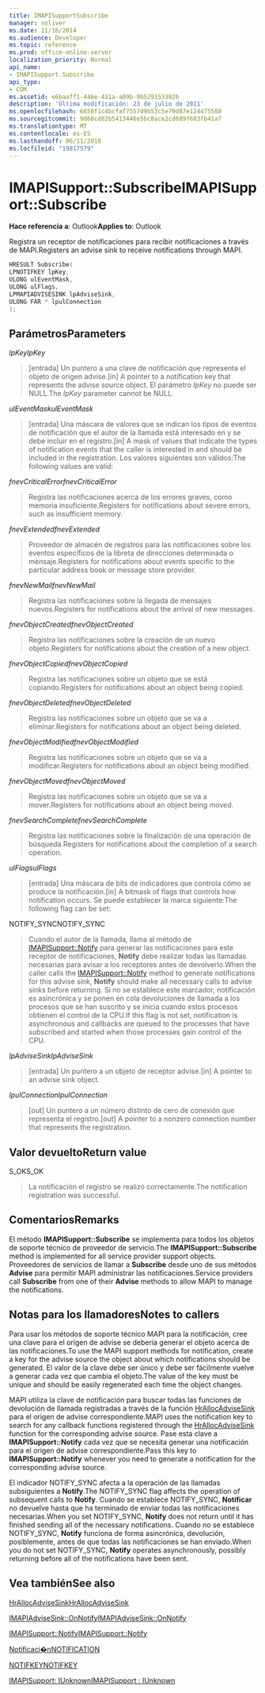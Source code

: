 ```yaml
---
title: IMAPISupportSubscribe
manager: soliver
ms.date: 11/16/2014
ms.audience: Developer
ms.topic: reference
ms.prod: office-online-server
localization_priority: Normal
api_name:
- IMAPISupport.Subscribe
api_type:
- COM
ms.assetid: e6baaff1-446e-431a-a09b-9b529153382b
description: 'Última modificación: 23 de julio de 2011'
ms.openlocfilehash: 6658f1c4bcfaf7557d9b53c5e70d87e124475580
ms.sourcegitcommit: 9d60cd82b5413446e5bc8ace2cd689f683fb41a7
ms.translationtype: MT
ms.contentlocale: es-ES
ms.lasthandoff: 06/11/2018
ms.locfileid: "19817579"
---
```

# <a name="imapisupportsubscribe"></a><span data-ttu-id="d5abd-103">IMAPISupport::Subscribe</span><span class="sxs-lookup"><span data-stu-id="d5abd-103">IMAPISupport::Subscribe</span></span>

  
  
<span data-ttu-id="d5abd-104">**Hace referencia a**: Outlook</span><span class="sxs-lookup"><span data-stu-id="d5abd-104">**Applies to**: Outlook</span></span> 
  
<span data-ttu-id="d5abd-105">Registra un receptor de notificaciones para recibir notificaciones a través de MAPI.</span><span class="sxs-lookup"><span data-stu-id="d5abd-105">Registers an advise sink to receive notifications through MAPI.</span></span>
  
```cpp
HRESULT Subscribe(
LPNOTIFKEY lpKey,
ULONG ulEventMask,
ULONG ulFlags,
LPMAPIADVISESINK lpAdviseSink,
ULONG FAR * lpulConnection
);
```

## <a name="parameters"></a><span data-ttu-id="d5abd-106">Parámetros</span><span class="sxs-lookup"><span data-stu-id="d5abd-106">Parameters</span></span>

 <span data-ttu-id="d5abd-107">_lpKey_</span><span class="sxs-lookup"><span data-stu-id="d5abd-107">_lpKey_</span></span>
  
> <span data-ttu-id="d5abd-108">[entrada] Un puntero a una clave de notificación que representa el objeto de origen advise.</span><span class="sxs-lookup"><span data-stu-id="d5abd-108">[in] A pointer to a notification key that represents the advise source object.</span></span> <span data-ttu-id="d5abd-109">El parámetro _lpKey_ no puede ser NULL.</span><span class="sxs-lookup"><span data-stu-id="d5abd-109">The  _lpKey_ parameter cannot be NULL.</span></span> 
    
 <span data-ttu-id="d5abd-110">_ulEventMask_</span><span class="sxs-lookup"><span data-stu-id="d5abd-110">_ulEventMask_</span></span>
  
> <span data-ttu-id="d5abd-111">[entrada] Una máscara de valores que se indican los tipos de eventos de notificación que el autor de la llamada está interesado en y se debe incluir en el registro.</span><span class="sxs-lookup"><span data-stu-id="d5abd-111">[in] A mask of values that indicate the types of notification events that the caller is interested in and should be included in the registration.</span></span> <span data-ttu-id="d5abd-112">Los valores siguientes son válidos:</span><span class="sxs-lookup"><span data-stu-id="d5abd-112">The following values are valid:</span></span>
    
 <span data-ttu-id="d5abd-113">_fnevCriticalError_</span><span class="sxs-lookup"><span data-stu-id="d5abd-113">_fnevCriticalError_</span></span>
  
> <span data-ttu-id="d5abd-114">Registra las notificaciones acerca de los errores graves, como memoria insuficiente.</span><span class="sxs-lookup"><span data-stu-id="d5abd-114">Registers for notifications about severe errors, such as insufficient memory.</span></span>
    
 <span data-ttu-id="d5abd-115">_fnevExtended_</span><span class="sxs-lookup"><span data-stu-id="d5abd-115">_fnevExtended_</span></span>
  
> <span data-ttu-id="d5abd-116">Proveedor de almacén de registros para las notificaciones sobre los eventos específicos de la libreta de direcciones determinada o mensaje.</span><span class="sxs-lookup"><span data-stu-id="d5abd-116">Registers for notifications about events specific to the particular address book or message store provider.</span></span>
    
 <span data-ttu-id="d5abd-117">_fnevNewMail_</span><span class="sxs-lookup"><span data-stu-id="d5abd-117">_fnevNewMail_</span></span>
  
> <span data-ttu-id="d5abd-118">Registra las notificaciones sobre la llegada de mensajes nuevos.</span><span class="sxs-lookup"><span data-stu-id="d5abd-118">Registers for notifications about the arrival of new messages.</span></span> 
    
 <span data-ttu-id="d5abd-119">_fnevObjectCreated_</span><span class="sxs-lookup"><span data-stu-id="d5abd-119">_fnevObjectCreated_</span></span>
  
> <span data-ttu-id="d5abd-120">Registra las notificaciones sobre la creación de un nuevo objeto.</span><span class="sxs-lookup"><span data-stu-id="d5abd-120">Registers for notifications about the creation of a new object.</span></span>
    
 <span data-ttu-id="d5abd-121">_fnevObjectCopied_</span><span class="sxs-lookup"><span data-stu-id="d5abd-121">_fnevObjectCopied_</span></span>
  
> <span data-ttu-id="d5abd-122">Registra las notificaciones sobre un objeto que se está copiando.</span><span class="sxs-lookup"><span data-stu-id="d5abd-122">Registers for notifications about an object being copied.</span></span>
    
 <span data-ttu-id="d5abd-123">_fnevObjectDeleted_</span><span class="sxs-lookup"><span data-stu-id="d5abd-123">_fnevObjectDeleted_</span></span>
  
> <span data-ttu-id="d5abd-124">Registra las notificaciones sobre un objeto que se va a eliminar.</span><span class="sxs-lookup"><span data-stu-id="d5abd-124">Registers for notifications about an object being deleted.</span></span>
    
 <span data-ttu-id="d5abd-125">_fnevObjectModified_</span><span class="sxs-lookup"><span data-stu-id="d5abd-125">_fnevObjectModified_</span></span>
  
> <span data-ttu-id="d5abd-126">Registra las notificaciones sobre un objeto que se va a modificar.</span><span class="sxs-lookup"><span data-stu-id="d5abd-126">Registers for notifications about an object being modified.</span></span>
    
 <span data-ttu-id="d5abd-127">_fnevObjectMoved_</span><span class="sxs-lookup"><span data-stu-id="d5abd-127">_fnevObjectMoved_</span></span>
  
> <span data-ttu-id="d5abd-128">Registra las notificaciones sobre un objeto que se va a mover.</span><span class="sxs-lookup"><span data-stu-id="d5abd-128">Registers for notifications about an object being moved.</span></span>
    
 <span data-ttu-id="d5abd-129">_fnevSearchComplete_</span><span class="sxs-lookup"><span data-stu-id="d5abd-129">_fnevSearchComplete_</span></span>
  
> <span data-ttu-id="d5abd-130">Registra las notificaciones sobre la finalización de una operación de búsqueda.</span><span class="sxs-lookup"><span data-stu-id="d5abd-130">Registers for notifications about the completion of a search operation.</span></span>
    
 <span data-ttu-id="d5abd-131">_ulFlags_</span><span class="sxs-lookup"><span data-stu-id="d5abd-131">_ulFlags_</span></span>
  
> <span data-ttu-id="d5abd-132">[entrada] Una máscara de bits de indicadores que controla cómo se produce la notificación.</span><span class="sxs-lookup"><span data-stu-id="d5abd-132">[in] A bitmask of flags that controls how notification occurs.</span></span> <span data-ttu-id="d5abd-133">Se puede establecer la marca siguiente:</span><span class="sxs-lookup"><span data-stu-id="d5abd-133">The following flag can be set:</span></span>
    
<span data-ttu-id="d5abd-134">NOTIFY_SYNC</span><span class="sxs-lookup"><span data-stu-id="d5abd-134">NOTIFY_SYNC</span></span> 
  
> <span data-ttu-id="d5abd-135">Cuando el autor de la llamada, llama al método de [IMAPISupport::Notify](imapisupport-notify.md) para generar las notificaciones para este receptor de notificaciones, **Notify** debe realizar todas las llamadas necesarias para avisar a los receptores antes de devolverlo.</span><span class="sxs-lookup"><span data-stu-id="d5abd-135">When the caller calls the [IMAPISupport::Notify](imapisupport-notify.md) method to generate notifications for this advise sink, **Notify** should make all necessary calls to advise sinks before returning.</span></span> <span data-ttu-id="d5abd-136">Si no se establece este marcador, notificación es asincrónica y se ponen en cola devoluciones de llamada a los procesos que se han suscrito y se inicia cuando estos procesos obtienen el control de la CPU.</span><span class="sxs-lookup"><span data-stu-id="d5abd-136">If this flag is not set, notification is asynchronous and callbacks are queued to the processes that have subscribed and started when those processes gain control of the CPU.</span></span> 
    
 <span data-ttu-id="d5abd-137">_lpAdviseSink_</span><span class="sxs-lookup"><span data-stu-id="d5abd-137">_lpAdviseSink_</span></span>
  
> <span data-ttu-id="d5abd-138">[entrada] Un puntero a un objeto de receptor advise.</span><span class="sxs-lookup"><span data-stu-id="d5abd-138">[in] A pointer to an advise sink object.</span></span> 
    
 <span data-ttu-id="d5abd-139">_lpulConnection_</span><span class="sxs-lookup"><span data-stu-id="d5abd-139">_lpulConnection_</span></span>
  
> <span data-ttu-id="d5abd-140">[out] Un puntero a un número distinto de cero de conexión que representa el registro.</span><span class="sxs-lookup"><span data-stu-id="d5abd-140">[out] A pointer to a nonzero connection number that represents the registration.</span></span>
    
## <a name="return-value"></a><span data-ttu-id="d5abd-141">Valor devuelto</span><span class="sxs-lookup"><span data-stu-id="d5abd-141">Return value</span></span>

<span data-ttu-id="d5abd-142">S_OK</span><span class="sxs-lookup"><span data-stu-id="d5abd-142">S_OK</span></span> 
  
> <span data-ttu-id="d5abd-143">La notificación el registro se realizó correctamente.</span><span class="sxs-lookup"><span data-stu-id="d5abd-143">The notification registration was successful.</span></span>
    
## <a name="remarks"></a><span data-ttu-id="d5abd-144">Comentarios</span><span class="sxs-lookup"><span data-stu-id="d5abd-144">Remarks</span></span>

<span data-ttu-id="d5abd-145">El método **IMAPISupport::Subscribe** se implementa para todos los objetos de soporte técnico de proveedor de servicio.</span><span class="sxs-lookup"><span data-stu-id="d5abd-145">The **IMAPISupport::Subscribe** method is implemented for all service provider support objects.</span></span> <span data-ttu-id="d5abd-146">Proveedores de servicios de llamar a **Subscribe** desde uno de sus métodos **Advise** para permitir MAPI administrar las notificaciones.</span><span class="sxs-lookup"><span data-stu-id="d5abd-146">Service providers call **Subscribe** from one of their **Advise** methods to allow MAPI to manage the notifications.</span></span> 
  
## <a name="notes-to-callers"></a><span data-ttu-id="d5abd-147">Notas para los llamadores</span><span class="sxs-lookup"><span data-stu-id="d5abd-147">Notes to callers</span></span>

<span data-ttu-id="d5abd-148">Para usar los métodos de soporte técnico MAPI para la notificación, cree una clave para el origen de advise se debería generar el objeto acerca de las notificaciones.</span><span class="sxs-lookup"><span data-stu-id="d5abd-148">To use the MAPI support methods for notification, create a key for the advise source the object about which notifications should be generated.</span></span> <span data-ttu-id="d5abd-149">El valor de la clave debe ser único y debe ser fácilmente vuelve a generar cada vez que cambia el objeto.</span><span class="sxs-lookup"><span data-stu-id="d5abd-149">The value of the key must be unique and should be easily regenerated each time the object changes.</span></span> 
  
<span data-ttu-id="d5abd-150">MAPI utiliza la clave de notificación para buscar todas las funciones de devolución de llamada registradas a través de la función [HrAllocAdviseSink](hrallocadvisesink.md) para el origen de advise correspondiente.</span><span class="sxs-lookup"><span data-stu-id="d5abd-150">MAPI uses the notification key to search for any callback functions registered through the [HrAllocAdviseSink](hrallocadvisesink.md) function for the corresponding advise source.</span></span> <span data-ttu-id="d5abd-151">Pase esta clave a **IMAPISupport::Notify** cada vez que se necesita generar una notificación para el origen de advise correspondiente.</span><span class="sxs-lookup"><span data-stu-id="d5abd-151">Pass this key to **IMAPISupport::Notify** whenever you need to generate a notification for the corresponding advise source.</span></span> 
  
<span data-ttu-id="d5abd-152">El indicador NOTIFY_SYNC afecta a la operación de las llamadas subsiguientes a **Notify**.</span><span class="sxs-lookup"><span data-stu-id="d5abd-152">The NOTIFY_SYNC flag affects the operation of subsequent calls to **Notify**.</span></span> <span data-ttu-id="d5abd-153">Cuando se establece NOTIFY_SYNC, **Notificar** no devuelve hasta que ha terminado de enviar todas las notificaciones necesarias.</span><span class="sxs-lookup"><span data-stu-id="d5abd-153">When you set NOTIFY_SYNC, **Notify** does not return until it has finished sending all of the necessary notifications.</span></span> <span data-ttu-id="d5abd-154">Cuando no se establece NOTIFY_SYNC, **Notify** funciona de forma asincrónica, devolución, posiblemente, antes de que todas las notificaciones se han enviado.</span><span class="sxs-lookup"><span data-stu-id="d5abd-154">When you do not set NOTIFY_SYNC, **Notify** operates asynchronously, possibly returning before all of the notifications have been sent.</span></span> 
  
## <a name="see-also"></a><span data-ttu-id="d5abd-155">Vea también</span><span class="sxs-lookup"><span data-stu-id="d5abd-155">See also</span></span>



[<span data-ttu-id="d5abd-156">HrAllocAdviseSink</span><span class="sxs-lookup"><span data-stu-id="d5abd-156">HrAllocAdviseSink</span></span>](hrallocadvisesink.md)
  
[<span data-ttu-id="d5abd-157">IMAPIAdviseSink::OnNotify</span><span class="sxs-lookup"><span data-stu-id="d5abd-157">IMAPIAdviseSink::OnNotify</span></span>](imapiadvisesink-onnotify.md)
  
[<span data-ttu-id="d5abd-158">IMAPISupport::Notify</span><span class="sxs-lookup"><span data-stu-id="d5abd-158">IMAPISupport::Notify</span></span>](imapisupport-notify.md)
  
[<span data-ttu-id="d5abd-159">Notificaci�n</span><span class="sxs-lookup"><span data-stu-id="d5abd-159">NOTIFICATION</span></span>](notification.md)
  
[<span data-ttu-id="d5abd-160">NOTIFKEY</span><span class="sxs-lookup"><span data-stu-id="d5abd-160">NOTIFKEY</span></span>](notifkey.md)
  
[<span data-ttu-id="d5abd-161">IMAPISupport: IUnknown</span><span class="sxs-lookup"><span data-stu-id="d5abd-161">IMAPISupport : IUnknown</span></span>](imapisupportiunknown.md)

